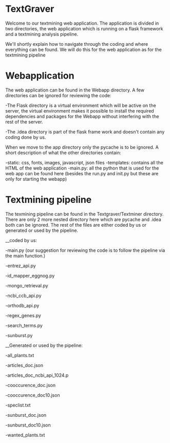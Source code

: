 # TextGraver
Welcome to our textmining web application. The application is divided in two directories, the web application which is running on a flask framework and a textmining analysis pipeline.

We'll shortly explain how to navigate through the coding and where everything can be found. We will do this for the web application as for the textmining pipeline

# Webapplication
The web application can be found in the Webapp directory. A few directories can be ignored for reviewing the code: 

-The Flask directory is a virtual environment which will be active on the server, the virtual environment makes it possible to install the required dependencies and packages for the Webapp without interfering with the rest of the server. 

-The .idea directory is part of the flask frame work and doesn't contain any coding done by us.

When we move to the app directory only the pycache is to be ignored. A short description of what the other directories contain:

-static: css, fonts, images, javascript, json files 
-templates: contains all the HTML of the web application
-main.py: all the python that is used for the web app can be found here (besides the run.py and init.py but these are only for starting the webapp)

# Textmining pipeline
The texmining pipeline can be found in the Textgraver/Textminer directory. There are only 2 more nested directory here which are pycache and .idea both can be ignored. The rest of the files are either coded by us or generated or used by the pipeline.

__coded by us:

-main.py (our suggestion for reviewing the code is to follow the pipeline via the main function.)

-entrez_api.py

-id_mapper_eggnog.py

-mongo_retrieval.py

-ncbi_ccb_api.py

-orthodb_api.py

-regex_genes.py

-search_terms.py

-sunburst.py


__Generated or used by the pipeline:

-all_plants.txt

-articles_doc.json

-articles_doc_ncbi_api_1024.p

-cooccurence_doc.json

-cooccurence_doc10.json

-speclist.txt

-sunburst_doc.json

-sunburst_doc10.json

-wanted_plants.txt




